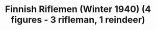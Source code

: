 ---
layout: product
title: "Finnish Riflemen (Winter 1940) (4 figures - 3 rifleman, 1 reindeer)  "
price: "TBA" 
desc: "Maketa"
img_path: "/assets/img/ICM 35566.webp"
brand: "N/A"
available: false
special_offer: false
new: false
soon: false
cat: "010000"
subcat: "013600"
subsubcat: "0N/A"
sifra: "ICM 35566"
popular: false
---